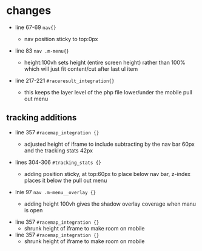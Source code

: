 # changes

-  line 67-69 `nav{}`
    - nav position sticky to top:0px

- line 83 `nav .m-menu{}`
    - height:100vh sets height (entire screen height) rather than 100% which will just fit content/cut after last ul item

- line 217-221 `#raceresult_integration{}`
    - this keeps the layer level of the php file lower/under the mobile pull out menu


## tracking additions

- line 357 `#racemap_integration {}`
    - adjusted height of iframe to include subtracting by the nav bar 60px and the tracking stats 42px

- lines 304-306 `#tracking_stats {}`
    - adding position sticky, at top:60px to place below nav bar, z-index places it below the pull out menu
    

- lnie 97 `nav .m-menu__overlay {}`
    - adding height 100vh gives the shadow overlay coverage when manu is open
 

+ line 357 `#racemap_integration {}`
    - shrunk height of iframe to make room on mobile
+ line 357 `#racemap_integration {}`
    - shrunk height of iframe to make room on mobile